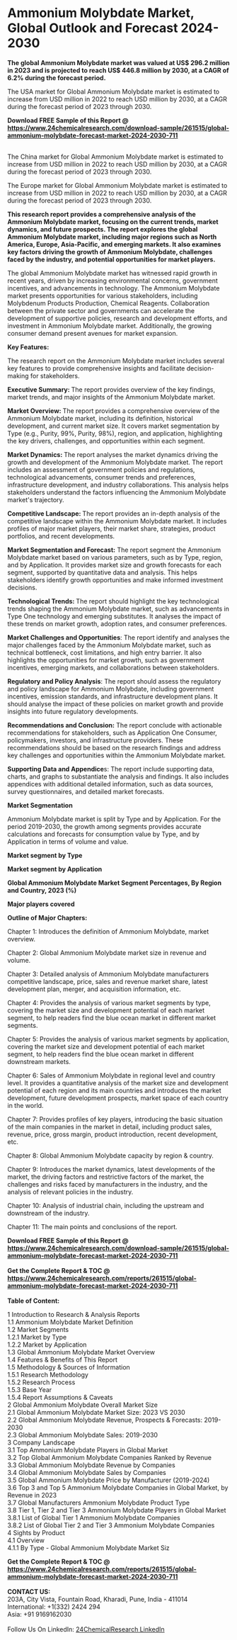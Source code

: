 <h1>Ammonium Molybdate Market, Global Outlook and Forecast 2024-2030</h1><p><strong>The global Ammonium Molybdate market was valued at US$ 296.2 million in 2023 and is projected to reach US$ 446.8 million by 2030, at a CAGR of 6.2% during the forecast period.</strong></p><p>
</p><p>The USA market for Global Ammonium Molybdate market is estimated to increase from USD million in 2022 to reach USD million by 2030, at a CAGR during the forecast period of 2023 through 2030.</p><div><b>Download FREE Sample of this Report @ 
            <a href="https://www.24chemicalresearch.com/download-sample/261515/global-ammonium-molybdate-forecast-market-2024-2030-711">
            https://www.24chemicalresearch.com/download-sample/261515/global-ammonium-molybdate-forecast-market-2024-2030-711</a></b></div><br><p>
</p><p>The China market for Global Ammonium Molybdate market is estimated to increase from USD million in 2022 to reach USD million by 2030, at a CAGR during the forecast period of 2023 through 2030.</p><p>
</p><p>The Europe market for Global Ammonium Molybdate market is estimated to increase from USD million in 2022 to reach USD million by 2030, at a CAGR during the forecast period of 2023 through 2030.</p><p>
</p><p><strong>This research report provides a comprehensive analysis of the Ammonium Molybdate market, focusing on the current trends, market dynamics, and future prospects. The report explores the global Ammonium Molybdate market, including major regions such as North America, Europe, Asia-Pacific, and emerging markets. It also examines key factors driving the growth of Ammonium Molybdate, challenges faced by the industry, and potential opportunities for market players.</strong></p><p>
The global Ammonium Molybdate market has witnessed rapid growth in recent years, driven by increasing environmental concerns, government incentives, and advancements in technology. The Ammonium Molybdate market presents opportunities for various stakeholders, including Molybdenum Products Production, Chemical Reagents. Collaboration between the private sector and governments can accelerate the development of supportive policies, research and development efforts, and investment in Ammonium Molybdate market. Additionally, the growing consumer demand present avenues for market expansion.</p><p>
<strong>Key Features:</strong></p><p>
The research report on the Ammonium Molybdate market includes several key features to provide comprehensive insights and facilitate decision-making for stakeholders.</p><p>
<strong>Executive Summary: </strong>The report provides overview of the key findings, market trends, and major insights of the Ammonium Molybdate market.</p><p>
<strong>Market Overview: </strong>The report provides a comprehensive overview of the Ammonium Molybdate market, including its definition, historical development, and current market size. It covers market segmentation by Type (e.g., Purity, 99%, Purity, 98%), region, and application, highlighting the key drivers, challenges, and opportunities within each segment.</p><p>
<strong>Market Dynamics: </strong>The report analyses the market dynamics driving the growth and development of the Ammonium Molybdate market. The report includes an assessment of government policies and regulations, technological advancements, consumer trends and preferences, infrastructure development, and industry collaborations. This analysis helps stakeholders understand the factors influencing the Ammonium Molybdate market's trajectory.</p><p>
<strong>Competitive Landscape: </strong>The report provides an in-depth analysis of the competitive landscape within the Ammonium Molybdate market. It includes profiles of major market players, their market share, strategies, product portfolios, and recent developments.</p><p>
<strong>Market Segmentation and Forecast:</strong> The report segment the Ammonium Molybdate market based on various parameters, such as by Type, region, and by Application. It provides market size and growth forecasts for each segment, supported by quantitative data and analysis. This helps stakeholders identify growth opportunities and make informed investment decisions.</p><p>
<strong>Technological Trends: </strong>The report should highlight the key technological trends shaping the Ammonium Molybdate market, such as advancements in Type One technology and emerging substitutes. It analyses the impact of these trends on market growth, adoption rates, and consumer preferences.</p><p>
<strong>Market Challenges and Opportunities</strong>: The report identify and analyses the major challenges faced by the Ammonium Molybdate market, such as technical bottleneck, cost limitations, and high entry barrier. It also highlights the opportunities for market growth, such as government incentives, emerging markets, and collaborations between stakeholders.</p><p>
<strong>Regulatory and Policy Analysis</strong>: The report should assess the regulatory and policy landscape for Ammonium Molybdate, including government incentives, emission standards, and infrastructure development plans. It should analyse the impact of these policies on market growth and provide insights into future regulatory developments.</p><p>
<strong>Recommendations and Conclusion:</strong> The report conclude with actionable recommendations for stakeholders, such as Application One Consumer, policymakers, investors, and infrastructure providers. These recommendations should be based on the research findings and address key challenges and opportunities within the Ammonium Molybdate market.</p><p>
<strong>Supporting Data and Appendice</strong>s: The report include supporting data, charts, and graphs to substantiate the analysis and findings. It also includes appendices with additional detailed information, such as data sources, survey questionnaires, and detailed market forecasts.</p><p>
<strong>Market Segmentation</strong></p><p>
Ammonium Molybdate market is split by Type and by Application. For the period 2019-2030, the growth among segments provides accurate calculations and forecasts for consumption value by Type, and by Application in terms of volume and value.</p><p>
<strong>Market segment by Type</strong></p><p>
</p><p>
</p><p><strong>Market segment by Application</strong></p><p>
</p><p>
</p><p><strong>Global Ammonium Molybdate Market Segment Percentages, By Region and Country, 2023 (%)</strong></p><p>
</p><p>
</p><p><strong>Major players covered</strong></p><p>
</p><p>
</p><p><strong>Outline of Major Chapters:</strong></p><p>
Chapter 1: Introduces the definition of Ammonium Molybdate, market overview.</p><p>
Chapter 2: Global Ammonium Molybdate market size in revenue and volume.</p><p>
Chapter 3: Detailed analysis of Ammonium Molybdate manufacturers competitive landscape, price, sales and revenue market share, latest development plan, merger, and acquisition information, etc.</p><p>
Chapter 4: Provides the analysis of various market segments by type, covering the market size and development potential of each market segment, to help readers find the blue ocean market in different market segments.</p><p>
Chapter 5: Provides the analysis of various market segments by application, covering the market size and development potential of each market segment, to help readers find the blue ocean market in different downstream markets.</p><p>
Chapter 6: Sales of Ammonium Molybdate in regional level and country level. It provides a quantitative analysis of the market size and development potential of each region and its main countries and introduces the market development, future development prospects, market space of each country in the world.</p><p>
Chapter 7: Provides profiles of key players, introducing the basic situation of the main companies in the market in detail, including product sales, revenue, price, gross margin, product introduction, recent development, etc.</p><p>
Chapter 8: Global Ammonium Molybdate capacity by region &amp; country.</p><p>
Chapter 9: Introduces the market dynamics, latest developments of the market, the driving factors and restrictive factors of the market, the challenges and risks faced by manufacturers in the industry, and the analysis of relevant policies in the industry.</p><p>
Chapter 10: Analysis of industrial chain, including the upstream and downstream of the industry.</p><p>
Chapter 11: The main points and conclusions of the report.</p><div><b>Download FREE Sample of this Report @ 
            <a href="https://www.24chemicalresearch.com/download-sample/261515/global-ammonium-molybdate-forecast-market-2024-2030-711">
            https://www.24chemicalresearch.com/download-sample/261515/global-ammonium-molybdate-forecast-market-2024-2030-711</a></b></div><br><div><b>Get the Complete Report & TOC @ 
            <a href="https://www.24chemicalresearch.com/reports/261515/global-ammonium-molybdate-forecast-market-2024-2030-711">
            https://www.24chemicalresearch.com/reports/261515/global-ammonium-molybdate-forecast-market-2024-2030-711</a></b></div><br>
            <b>Table of Content:</b><p>1 Introduction to Research & Analysis Reports<br />
    1.1 Ammonium Molybdate Market Definition<br />
    1.2 Market Segments<br />
        1.2.1 Market by Type<br />
        1.2.2 Market by Application<br />
    1.3 Global Ammonium Molybdate Market Overview<br />
    1.4 Features & Benefits of This Report<br />
    1.5 Methodology & Sources of Information<br />
        1.5.1 Research Methodology<br />
        1.5.2 Research Process<br />
        1.5.3 Base Year<br />
        1.5.4 Report Assumptions & Caveats<br />
2 Global Ammonium Molybdate Overall Market Size<br />
    2.1 Global Ammonium Molybdate Market Size: 2023 VS 2030<br />
    2.2 Global Ammonium Molybdate Revenue, Prospects & Forecasts: 2019-2030<br />
    2.3 Global Ammonium Molybdate Sales: 2019-2030<br />
3 Company Landscape<br />
    3.1 Top Ammonium Molybdate Players in Global Market<br />
    3.2 Top Global Ammonium Molybdate Companies Ranked by Revenue<br />
    3.3 Global Ammonium Molybdate Revenue by Companies<br />
    3.4 Global Ammonium Molybdate Sales by Companies<br />
    3.5 Global Ammonium Molybdate Price by Manufacturer (2019-2024)<br />
    3.6 Top 3 and Top 5 Ammonium Molybdate Companies in Global Market, by Revenue in 2023<br />
    3.7 Global Manufacturers Ammonium Molybdate Product Type<br />
    3.8 Tier 1, Tier 2 and Tier 3 Ammonium Molybdate Players in Global Market<br />
        3.8.1 List of Global Tier 1 Ammonium Molybdate Companies<br />
        3.8.2 List of Global Tier 2 and Tier 3 Ammonium Molybdate Companies<br />
4 Sights by Product<br />
    4.1 Overview<br />
        4.1.1 By Type - Global Ammonium Molybdate Market Siz</p><div><b>Get the Complete Report & TOC @ 
            <a href="https://www.24chemicalresearch.com/reports/261515/global-ammonium-molybdate-forecast-market-2024-2030-711">
            https://www.24chemicalresearch.com/reports/261515/global-ammonium-molybdate-forecast-market-2024-2030-711</a></b></div><br><b>CONTACT US:</b><br>
            203A, City Vista, Fountain Road, Kharadi, Pune, India - 411014<br>
            International: +1(332) 2424 294<br>
            Asia: +91 9169162030 <br><br>
            Follow Us On LinkedIn: <a href="https://www.linkedin.com/company/24chemicalresearch/">24ChemicalResearch LinkedIn</a>